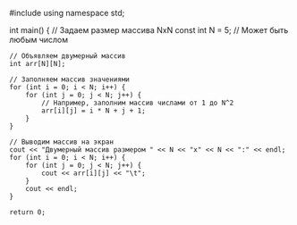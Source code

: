 #include <iostream>
using namespace std;

int main() {
    // Задаем размер массива NxN
    const int N = 5; // Может быть любым числом

    // Объявляем двумерный массив
    int arr[N][N];

    // Заполняем массив значениями
    for (int i = 0; i < N; i++) {
        for (int j = 0; j < N; j++) {
            // Например, заполним массив числами от 1 до N^2
            arr[i][j] = i * N + j + 1;
        }
    }

    // Выводим массив на экран
    cout << "Двумерный массив размером " << N << "x" << N << ":" << endl;
    for (int i = 0; i < N; i++) {
        for (int j = 0; j < N; j++) {
            cout << arr[i][j] << "\t";
        }
        cout << endl;
    }

    return 0;
